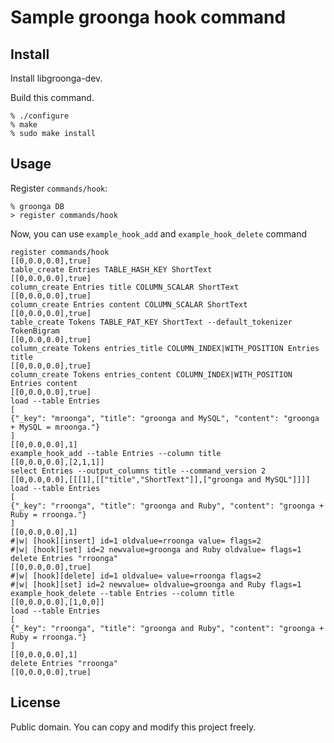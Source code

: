 # Sample groonga hook command

## Install

Install libgroonga-dev.

Build this command.

    % ./configure
    % make
    % sudo make install

## Usage

Register `commands/hook`:

    % groonga DB
    > register commands/hook

Now, you can use `example_hook_add` and `example_hook_delete` command

```
register commands/hook
[[0,0.0,0.0],true]
table_create Entries TABLE_HASH_KEY ShortText
[[0,0.0,0.0],true]
column_create Entries title COLUMN_SCALAR ShortText
[[0,0.0,0.0],true]
column_create Entries content COLUMN_SCALAR ShortText
[[0,0.0,0.0],true]
table_create Tokens TABLE_PAT_KEY ShortText --default_tokenizer TokenBigram
[[0,0.0,0.0],true]
column_create Tokens entries_title COLUMN_INDEX|WITH_POSITION Entries title
[[0,0.0,0.0],true]
column_create Tokens entries_content COLUMN_INDEX|WITH_POSITION Entries content
[[0,0.0,0.0],true]
load --table Entries
[
{"_key": "mroonga", "title": "groonga and MySQL", "content": "groonga + MySQL = mroonga."}
]
[[0,0.0,0.0],1]
example_hook_add --table Entries --column title
[[0,0.0,0.0],[2,1,1]]
select Entries --output_columns title --command_version 2
[[0,0.0,0.0],[[[1],[["title","ShortText"]],["groonga and MySQL"]]]]
load --table Entries
[
{"_key": "rroonga", "title": "groonga and Ruby", "content": "groonga + Ruby = rroonga."}
]
[[0,0.0,0.0],1]
#|w| [hook][insert] id=1 oldvalue=rroonga value= flags=2
#|w| [hook][set] id=2 newvalue=groonga and Ruby oldvalue= flags=1
delete Entries "rroonga"
[[0,0.0,0.0],true]
#|w| [hook][delete] id=1 oldvalue= value=rroonga flags=2
#|w| [hook][set] id=2 newvalue= oldvalue=groonga and Ruby flags=1
example_hook_delete --table Entries --column title
[[0,0.0,0.0],[1,0,0]]
load --table Entries
[
{"_key": "rroonga", "title": "groonga and Ruby", "content": "groonga + Ruby = rroonga."}
]
[[0,0.0,0.0],1]
delete Entries "rroonga"
[[0,0.0,0.0],true]
```

## License

Public domain. You can copy and modify this project freely.
